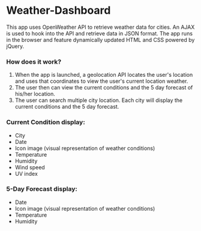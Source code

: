 # Weather-Dashboard

This app uses OpenWeather API to retrieve weather data for cities. An AJAX is used to hook into the API and retrieve data in JSON format. The app runs in the browser and feature dynamically updated HTML and CSS powered by jQuery.

### How does it work?

1. When the app is launched, a geolocation API locates the user's location and uses that coordinates to view the user's current location weather. 
2. The user then can view the current conditions and the 5 day forecast of his/her location.
3. The user can search multiple city location. Each city will display the current conditions and the 5 day forecast.


### Current Condition display:

* City
* Date
* Icon image (visual representation of weather conditions)
* Temperature
* Humidity
* Wind speed
* UV index

### 5-Day Forecast display:

* Date
* Icon image (visual representation of weather conditions)
* Temperature
* Humidity


